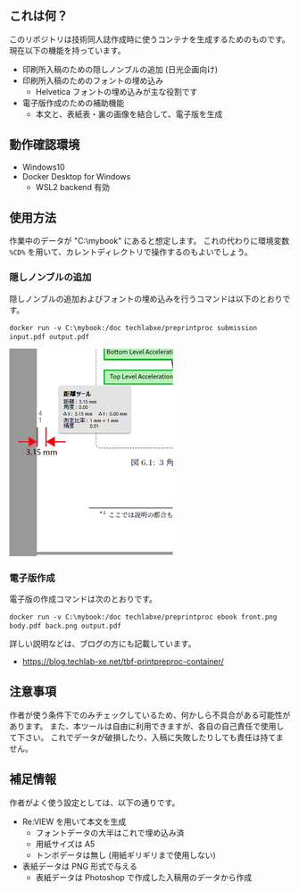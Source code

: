 ## これは何？

このリポジトリは技術同人誌作成時に使うコンテナを生成するためのものです。
現在以下の機能を持っています。

- 印刷所入稿のための隠しノンブルの追加 (日光企画向け)
- 印刷所入稿のためのフォントの埋め込み
    - Helvetica フォントの埋め込みが主な役割です
- 電子版作成のための補助機能
    - 本文と、表紙表・裏の画像を結合して、電子版を生成

## 動作確認環境

- Windows10
- Docker Desktop for Windows
    - WSL2 backend 有効

## 使用方法

作業中のデータが "C:\mybook" にあると想定します。
これの代わりに環境変数 `%CD%` を用いて、カレントディレクトリで操作するのもよいでしょう。

### 隠しノンブルの追加

隠しノンブルの追加およびフォントの埋め込みを行うコマンドは以下のとおりです。

```
docker run -v C:\mybook:/doc techlabxe/preprintproc submission input.pdf output.pdf
```

![](web/nombre.png)

### 電子版作成

電子版の作成コマンドは次のとおりです。

```
docker run -v C:\mybook:/doc techlabxe/preprintproc ebook front.png body.pdf back.png output.pdf
```

詳しい説明などは、ブログの方にも記載しています。

- https://blog.techlab-xe.net/tbf-printpreproc-container/

## 注意事項

作者が使う条件下でのみチェックしているため、何かしら不具合がある可能性があります。
また、本ツールは自由に利用できますが、各自の自己責任で使用して下さい。
これでデータが破損したり、入稿に失敗したりしても責任は持てません。

## 補足情報

作者がよく使う設定としては、以下の通りです。

- Re:VIEW を用いて本文を生成
    - フォントデータの大半はこれで埋め込み済
    - 用紙サイズは A5
    - トンボデータは無し (用紙ギリギリまで使用しない)
- 表紙データは PNG 形式で与える
    - 表紙データは Photoshop で作成した入稿用のデータから作成
